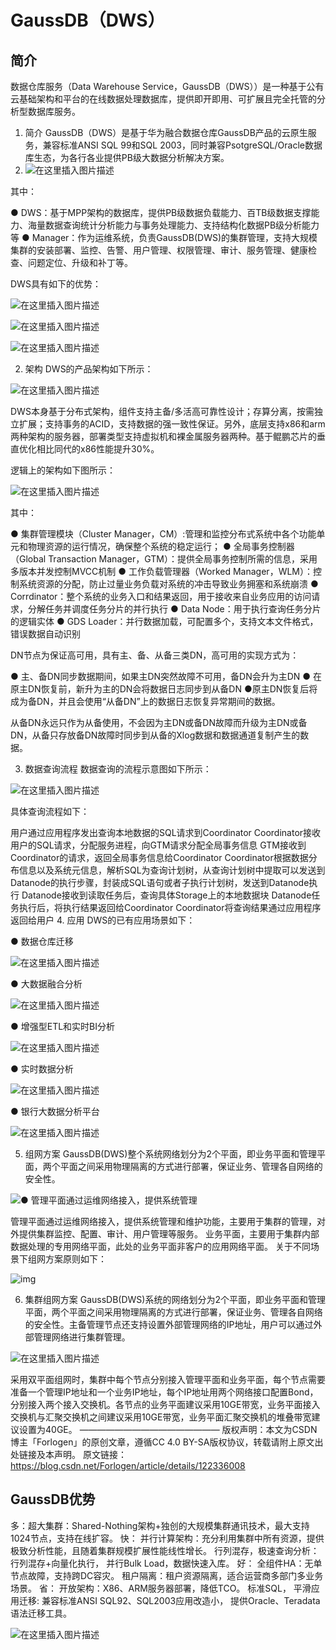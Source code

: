 # GaussDB（DWS）

## 简介

数据仓库服务（Data Warehouse Service，GaussDB（DWS））是一种基于公有云基础架构和平台的在线数据处理数据库，提供即开即用、可扩展且完全托管的分析型数据库服务。

1. 简介
GaussDB（DWS）是基于华为融合数据仓库GaussDB产品的云原生服务，兼容标准ANSI SQL 99和SQL 2003，同时兼容PsotgreSQL/Oracle数据库生态，为各行各业提供PB级大数据分析解决方案。
2. ![在这里插入图片描述](pictures/watermark,type_d3F5LXplbmhlaQ,shadow_50,text_Q1NETiBARm9ybG9nZW4=,size_20,color_FFFFFF,t_70,g_se,x_16#pic_center.png)


其中：

● DWS：基于MPP架构的数据库，提供PB级数据负载能力、百TB级数据支撑能力、海量数据查询统计分析能力与事务处理能力、支持结构化数据PB级分析能力等
● Manager：作为运维系统，负责GaussDB(DWS)的集群管理，支持大规模集群的安装部署、监控、告警、用户管理、权限管理、审计、服务管理、健康检查、问题定位、升级和补丁等。

DWS具有如下的优势：

![在这里插入图片描述](pictures/watermark,type_d3F5LXplbmhlaQ,shadow_50,text_Q1NETiBARm9ybG9nZW4=,size_20,color_FFFFFF,t_70,g_se,x_16.png)

![在这里插入图片描述](pictures/watermark,type_d3F5LXplbmhlaQ,shadow_50,text_Q1NETiBARm9ybG9nZW4=,size_20,color_FFFFFF,t_70,g_se,x_16-16637692655623.png)

![在这里插入图片描述](pictures/watermark,type_d3F5LXplbmhlaQ,shadow_50,text_Q1NETiBARm9ybG9nZW4=,size_20,color_FFFFFF,t_70,g_se,x_16-16637692725285.png)




2. 架构
DWS的产品架构如下所示：

![在这里插入图片描述](pictures/watermark,type_d3F5LXplbmhlaQ,shadow_50,text_Q1NETiBARm9ybG9nZW4=,size_20,color_FFFFFF,t_70,g_se,x_16-16637692849627.png)

DWS本身基于分布式架构，组件支持主备/多活高可靠性设计；存算分离，按需独立扩展；支持事务的ACID，支持数据的强一致性保证。另外，底层支持x86和arm两种架构的服务器，部署类型支持虚拟机和裸金属服务器两种。基于鲲鹏芯片的垂直优化相比同代的x86性能提升30%。

逻辑上的架构如下图所示：

![在这里插入图片描述](pictures/watermark,type_d3F5LXplbmhlaQ,shadow_50,text_Q1NETiBARm9ybG9nZW4=,size_18,color_FFFFFF,t_70,g_se,x_16.png)

其中：

● 集群管理模块（Cluster Manager，CM）:管理和监控分布式系统中各个功能单元和物理资源的运行情况，确保整个系统的稳定运行；
● 全局事务控制器（Global Transaction Manager，GTM）：提供全局事务控制所需的信息，采用多版本并发控制MVCC机制
● 工作负载管理器（Worked Manager，WLM）：控制系统资源的分配，防止过量业务负载对系统的冲击导致业务拥塞和系统崩溃
● Corrdinator：整个系统的业务入口和结果返回，用于接收来自业务应用的访问请求，分解任务并调度任务分片的并行执行
● Data Node：用于执行查询任务分片的逻辑实体
● GDS Loader：并行数据加载，可配置多个，支持文本文件格式，错误数据自动识别

DN节点为保证高可用，具有主、备、从备三类DN，高可用的实现方式为：

● 主、备DN同步数据期间，如果主DN突然故障不可用，备DN会升为主DN
● 在原主DN恢复前，新升为主的DN会将数据日志同步到从备DN
●原主DN恢复后将成为备DN，并且会使用“从备DN”上的数据日志恢复异常期间的数据。

从备DN永远只作为从备使用，不会因为主DN或备DN故障而升级为主DN或备DN，从备只存放备DN故障时同步到从备的Xlog数据和数据通道复制产生的数据。

3. 数据查询流程
数据查询的流程示意图如下所示：

![在这里插入图片描述](pictures/watermark,type_d3F5LXplbmhlaQ,shadow_50,text_Q1NETiBARm9ybG9nZW4=,size_20,color_FFFFFF,t_70,g_se,x_16-166376930035510.png)

具体查询流程如下：

用户通过应用程序发出查询本地数据的SQL请求到Coordinator
Coordinator接收用户的SQL请求，分配服务进程，向GTM请求分配全局事务信息
GTM接收到Coordinator的请求，返回全局事务信息给Coordinator
Coordinator根据数据分布信息以及系统元信息，解析SQL为查询计划树，从查询计划树中提取可以发送到Datanode的执行步骤，封装成SQL语句或者子执行计划树，发送到Datanode执行
Datanode接收到读取任务后，查询具体Storage上的本地数据块
Datanode任务执行后，将执行结果返回给Coordinator
Coordinator将查询结果通过应用程序返回给用户
4. 应用
DWS的已有应用场景如下：

● 数据仓库迁移

![在这里插入图片描述](pictures/watermark,type_d3F5LXplbmhlaQ,shadow_50,text_Q1NETiBARm9ybG9nZW4=,size_20,color_FFFFFF,t_70,g_se,x_16-166376930865812.png)

● 大数据融合分析

![在这里插入图片描述](pictures/watermark,type_d3F5LXplbmhlaQ,shadow_50,text_Q1NETiBARm9ybG9nZW4=,size_20,color_FFFFFF,t_70,g_se,x_16-166376931416814.png)

● 增强型ETL和实时BI分析

![在这里插入图片描述](pictures/watermark,type_d3F5LXplbmhlaQ,shadow_50,text_Q1NETiBARm9ybG9nZW4=,size_18,color_FFFFFF,t_70,g_se,x_16-166376931998116.png)

● 实时数据分析

![在这里插入图片描述](pictures/watermark,type_d3F5LXplbmhlaQ,shadow_50,text_Q1NETiBARm9ybG9nZW4=,size_20,color_FFFFFF,t_70,g_se,x_16-166376932569418.png)

● 银行大数据分析平台

![在这里插入图片描述](pictures/watermark,type_d3F5LXplbmhlaQ,shadow_50,text_Q1NETiBARm9ybG9nZW4=,size_20,color_FFFFFF,t_70,g_se,x_16-166376933084120.png)

5. 组网方案
GaussDB(DWS)整个系统网络划分为2个平面，即业务平面和管理平面，两个平面之间采用物理隔离的方式进行部署，保证业务、管理各自网络的安全性。

![● 管理平面通过运维网络接入，提供系统管理](pictures/watermark,type_d3F5LXplbmhlaQ,shadow_50,text_Q1NETiBARm9ybG9nZW4=,size_20,color_FFFFFF,t_70,g_se,x_16-166376933654822.png)

管理平面通过运维网络接入，提供系统管理和维护功能，主要用于集群的管理，对外提供集群监控、配置、审计、用户管理等服务。 业务平面，主要用于集群内部数据处理的专用网络平面，此处的业务平面非客户的应用网络平面。
关于不同场景下组网方案原则如下：

![img](pictures/watermark,type_d3F5LXplbmhlaQ,shadow_50,text_Q1NETiBARm9ybG9nZW4=,size_20,color_FFFFFF,t_70,g_se,x_16-166376934172224.png)

6. 集群组网方案
GaussDB(DWS)系统的网络划分为2个平面，即业务平面和管理平面，两个平面之间采用物理隔离的方式进行部署，保证业务、管理各自网络的安全性。主备管理节点还支持设置外部管理网络的IP地址，用户可以通过外部管理网络进行集群管理。

![在这里插入图片描述](pictures/watermark,type_d3F5LXplbmhlaQ,shadow_50,text_Q1NETiBARm9ybG9nZW4=,size_20,color_FFFFFF,t_70,g_se,x_16-166376934621026.png)

采用双平面组网时，集群中每个节点分别接入管理平面和业务平面，每个节点需要准备一个管理IP地址和一个业务IP地址，每个IP地址用两个网络接口配置Bond，分别接入两个接入交换机。各节点的业务平面建议采用10GE带宽，业务平面接入交换机与汇聚交换机之间建议采用10GE带宽，业务平面汇聚交换机的堆叠带宽建议设置为40GE。
————————————————
版权声明：本文为CSDN博主「Forlogen」的原创文章，遵循CC 4.0 BY-SA版权协议，转载请附上原文出处链接及本声明。
原文链接：https://blog.csdn.net/Forlogen/article/details/122336008



## GaussDB优势

多：超大集群：Shared-Nothing架构+独创的大规模集群通讯技术，最大支持1024节点，支持在线扩容。
快： 并行计算架构：充分利用集群中所有资源，提供极致分析性能，且随着集群规模扩展性能线性增长。 行列混存，极速查询分析：行列混存+向量化执行， 并行Bulk Load，数据快速入库。
好： 全组件HA：无单节点故障，支持跨DC容灾。 租户隔离：租户资源隔离，适合运营商多部门多业务场景。
省： 开放架构：X86、ARM服务器部署，降低TCO。 标准SQL， 平滑应用迁移: 兼容标准ANSI SQL92、SQL2003应用改造小， 提供Oracle、Teradata语法迁移工具。

![在这里插入图片描述](pictures/eb0aeebd81ea4c13b2fb8bdc9c248796.png)




